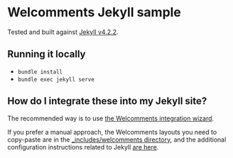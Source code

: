# Welcomments Jekyll sample

Tested and built against [Jekyll v4.2.2](https://github.com/jekyll/jekyll/releases/tag/v4.2.2).

## Running it locally

- `bundle install`
- `bundle exec jekyll serve`

## How do I integrate these into my Jekyll site?

The recommended way is to use [the Welcomments integration wizard](https://app.welcomments.io/new/choose).

If you prefer a manual approach, the Welcomments layouts you need to copy-paste are in the [\_includes/welcomments directory](_includes/welcomments/), and the additional configuration instructions related to Jekyll [are here](../_integration_instructions/jekyll.md.eex).
